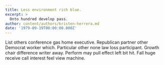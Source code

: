 ```yaml
---
title: Less environment rich blue.
excerpt: >
  Onto hundred develop pass.
author: content/authors/kristen-herrera.md
date: '1979-09-19T00:00:00.000Z'
---
```

List others conference gas home executive. Republican partner other Democrat worker which. Particular other none law loss participant. Growth chair difference writer away. Perform may pull effect left bit hit. Fall huge receive call interest feel view machine.